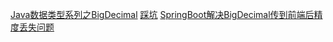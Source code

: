 [Java数据类型系列之BigDecimal](https://juejin.cn/post/6918336976726786061)
[踩坑](https://www.51cto.com/article/714285.html)
[SpringBoot解决BigDecimal传到前端后精度丢失问题](http://www.codebaoku.com/it-java/it-java-250548.html)